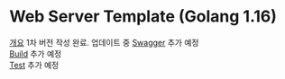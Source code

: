 # Web Server Template (Golang 1.16)
[개요](./docs/README.md)
1차 버전 작성 완료. 업데이트 중 
[Swagger](./docs/Swagger.md)
추가 예정  
[Build](./docs/Build.md)
추가 예정  
[Test](./docs/Test.md)
추가 예정  
